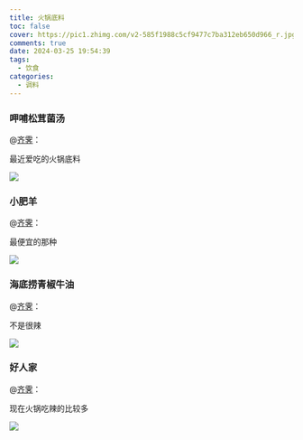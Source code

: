 ```yaml
---
title: 火锅底料
toc: false
cover: https://pic1.zhimg.com/v2-585f1988c5cf9477c7ba312eb650d966_r.jpg
comments: true
date: 2024-03-25 19:54:39
tags:
  - 饮食
categories:
  - 调料
---
```


### 呷哺松茸菌汤

@[齐霁](https://www.zhihu.com/question/26576089/answer/952793408)：

最近爱吃的火锅底料

![](https://pic1.zhimg.com/v2-10b125815f7d452883af6d795eabc97d_r.jpg?source=1def8aca)

### 小肥羊

@[齐霁](https://www.zhihu.com/question/26576089/answer/952793408)：

最便宜的那种

![](https://pic1.zhimg.com/v2-585f1988c5cf9477c7ba312eb650d966_r.jpg?source=1def8aca)

### 海底捞青椒牛油

@[齐霁](https://www.zhihu.com/question/26576089/answer/952793408)：

不是很辣

![](https://pic1.zhimg.com/v2-4b58ef219667efa3f3a7f9623c1935a3_r.jpg?source=1def8aca)

### 好人家

@[齐霁](https://www.zhihu.com/question/26576089/answer/952793408)：

现在火锅吃辣的比较多

![](https://pic1.zhimg.com/v2-54e02f1570ffdf6f7a151241b2362f87_r.jpg?source=1def8aca)
